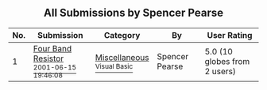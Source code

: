 ﻿<div align="center">

## All Submissions by Spencer Pearse

</div>

No.  | Submission | Category | By   | User Rating
---- | ---------- | -------- | ---- | -----------
1 | [Four Band Resistor<br /><sup>2001-06-15 19:46:08</sup>](https://github.com/Planet-Source-Code/spencer-pearse-four-band-resistor__1-24148) | [Miscellaneous<br /><sup>Visual Basic</sup>](../ByCategory/miscellaneous__1-1.md) | Spencer Pearse | 5.0 (10 globes from 2 users)
